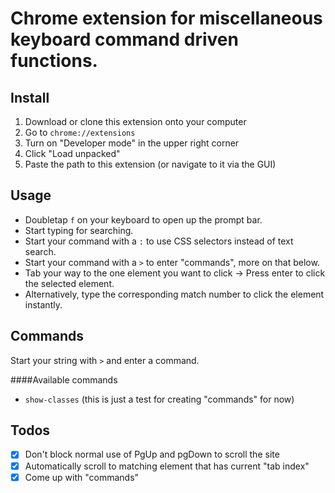 # Chrome extension for miscellaneous keyboard command driven functions.

## Install
1. Download or clone this extension onto your computer
2. Go to `chrome://extensions`
3. Turn on "Developer mode" in the upper right corner
4. Click "Load unpacked"
5. Paste the path to this extension (or navigate to it via the GUI)

## Usage
* Doubletap `f` on your keyboard to open up the prompt bar.
* Start typing for searching.
* Start your command with a `:` to use CSS selectors instead of text search.
* Start your command with a `>` to enter "commands", more on that below.
* Tab your way to the one element you want to click -> Press enter to click the selected element.
* Alternatively, type the corresponding match number to click the element instantly.

## Commands
Start your string with `>` and enter a command.

####Available commands
- `show-classes` (this is just a test for creating "commands" for now)

## Todos
- [x] Don't block normal use of PgUp and pgDown to scroll the site
- [x] Automatically scroll to matching element that has current "tab index"
- [x] Come up with "commands"
